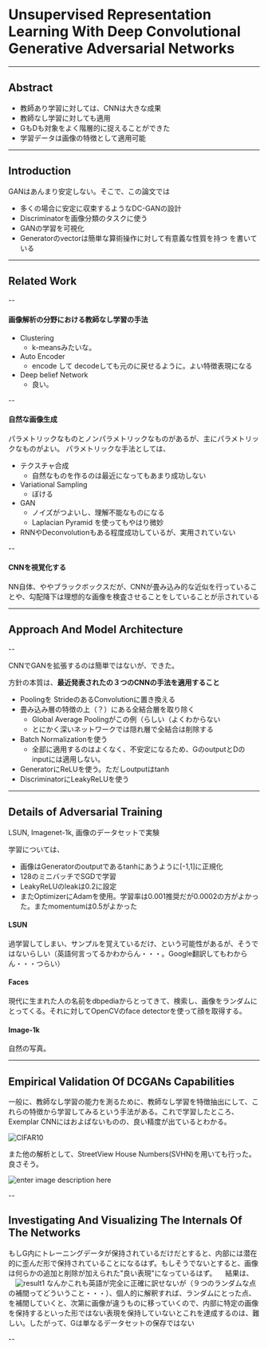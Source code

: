 
# Unsupervised Representation Learning With Deep Convolutional Generative Adversarial Networks

---

## Abstract
* 教師あり学習に対しては、CNNは大きな成果
* 教師なし学習に対しても適用
* GもDも対象をよく階層的に捉えることができた
* 学習データは画像の特徴として適用可能

---

## Introduction
GANはあんまり安定しない。そこで、この論文では
* 多くの場合に安定に収束するようなDC-GANの設計
* Discriminatorを画像分類のタスクに使う
* GANの学習を可視化
* Generatorのvectorは簡単な算術操作に対して有意義な性質を持つ
を書いている

---

## Related Work

--

#### 画像解析の分野における教師なし学習の手法
* Clustering
	* k-meansみたいな。
* Auto Encoder
	* encode して decodeしても元のに戻せるように。よい特徴表現になる
* Deep belief Network
	* 良い。

--

#### 自然な画像生成

パラメトリックなものとノンパラメトリックなものがあるが、主にパラメトリックなものがよい。
パラメトリックな手法としては、
* テクスチャ合成
	* 自然なものを作るのは最近になってもあまり成功しない
* Variational Sampling
	* ぼける
* GAN
	* ノイズがつよいし、理解不能なものになる
	* Laplacian Pyramid を使ってもやはり微妙
* RNNやDeconvolutionもある程度成功しているが、実用されていない

--

#### CNNを視覚化する
NN自体、ややブラックボックスだが、CNNが畳み込み的な近似を行っていることや、勾配降下は理想的な画像を検査させることをしていることが示されている

---

## Approach And Model Architecture

--

CNNでGANを拡張するのは簡単ではないが、できた。

方針の本質は、<strong>最近発表されたの３つのCNNの手法を適用すること</strong>

* Poolingを StrideのあるConvolutionに置き換える
* 畳み込み層の特徴の上（？）にある全結合層を取り除く
	* Global Average Poolingがこの例（らしい（よくわからない
	* とにかく深いネットワークでは隠れ層で全結合は削除する
* Batch Normalizationを使う
	* 全部に適用するのはよくなく、不安定になるため、GのoutputとDのinputには適用しない。
* GeneratorにReLUを使う。ただしoutputはtanh
*  DiscriminatorにLeakyReLUを使う

---

## Details of Adversarial Training

LSUN, Imagenet-1k, 画像のデータセットで実験

学習については、
* 画像はGeneratorのoutputであるtanhにあうように[-1,1]に正規化
* 128のミニバッチでSGDで学習
* LeakyReLUのleakは0.2に設定
* またOptimizerにAdamを使用。学習率は0.001推奨だが0.0002の方がよかった。またmomentumは0.5がよかった


#### LSUN
過学習してしまい、サンプルを覚えているだけ、という可能性があるが、そうではないらしい（英語何言ってるかわからん・・・。Google翻訳してもわからん・・・つらい）

#### Faces
現代に生まれた人の名前をdbpediaからとってきて、検索し、画像をランダムにとってくる。それに対してOpenCVのface detectorを使って顔を取得する。

#### Image-1k
自然の写真。

---

## Empirical Validation Of DCGANs Capabilities

一般に、教師なし学習の能力を測るために、教師なし学習を特徴抽出にして、これらの特徴から学習してみるという手法がある。これで学習したところ、Exemplar CNNにはおよばないものの、良い精度が出ているとわかる。

![CIFAR10](https://lh3.googleusercontent.com/-qFPouGpmeaA/WDA0_4P8aqI/AAAAAAAAFic/IabHt-2HDLQbh0kG2aWRag0bkSfl1_JbgCLcB/s0/%25E3%2582%25B9%25E3%2582%25AF%25E3%2583%25AA%25E3%2583%25BC%25E3%2583%25B3%25E3%2582%25B7%25E3%2583%25A7%25E3%2583%2583%25E3%2583%2588+2016-11-19+20.13.34.png "table1.png")

また他の解析として、StreetView House Numbers(SVHN)を用いても行った。良さそう。

![enter image description here](https://lh3.googleusercontent.com/-nGoJ9CgKzOg/WDBMH0zRUfI/AAAAAAAAFi4/7ek7ZXByHkIANZ_qITo8xC2w3Jwsuk2FACLcB/s0/%25E3%2582%25B9%25E3%2582%25AF%25E3%2583%25AA%25E3%2583%25BC%25E3%2583%25B3%25E3%2582%25B7%25E3%2583%25A7%25E3%2583%2583%25E3%2583%2588+2016-11-19+21.56.41.png "スクリーンショット 2016-11-19 21.56.41.png")

--


## Investigating And Visualizing The Internals Of The Networks

もしG内にトレーニングデータが保持されているだけだとすると、内部には潜在的に歪んだ形で保持されていることになるはず。もしそうでないとすると、画像は何らかの追加と削除が加えられた"良い表現"になっているはず。
　結果は、
　![result1](https://lh3.googleusercontent.com/-jp0Lffi3nho/WDCKv3BQ1kI/AAAAAAAAFjY/XQPCuzh-9Y4TgYJOqhC0D1FlXrlalxhvQCLcB/s0/%25E3%2582%25B9%25E3%2582%25AF%25E3%2583%25AA%25E3%2583%25BC%25E3%2583%25B3%25E3%2582%25B7%25E3%2583%25A7%25E3%2583%2583%25E3%2583%2588+2016-11-20+2.22.22.png "スクリーンショット 2016-11-20 2.22.22.png")
なんかこれも英語が完全に正確に訳せないが（９つのランダムな点の補間ってどういうこと・・・）、個人的に解釈すれば、ランダムにとった点、を補間していくと、次第に画像が違うものに移っていくので、内部に特定の画像を保持するといった形ではない表現を保持していないとこれを達成するのは、難しい。したがって、Gは単なるデータセットの保存ではない

--



